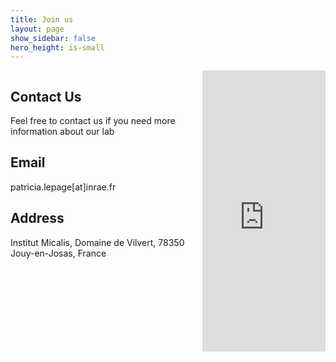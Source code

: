 ```yaml
---
title: Join us
layout: page
show_sidebar: false
hero_height: is-small
---
```


<section class="section">
  <div class="container">
    <div class="columns">
      <div class="column is-8">
        <h1 class="title">Contact Us</h1>
        <p>
          Feel free to contact us if you need more information about our lab
        </p>
        <div class="card">
          <div class="card-content">
            <div class="content">
              <h2 class="title is-4">Email</h2>
              <p>patricia.lepage[at]inrae.fr</p>
              <h2 class="title is-4">Address</h2>
              <p>Institut Micalis, Domaine de Vilvert, 78350 Jouy-en-Josas, France</p>
             </div>
          </div>
        </div>
      </div>
      <div class="column">
        <iframe src="https://www.google.com/maps/embed/v1/place?q=78350+Jouy-en-Josas+inrae+biotechnologie&key=AIzaSyBFw0Qbyq9zTFTd-tUY6dZWTgaQzuU17R8" width="100%" height="450" frameborder="0" style="border:0;" allowfullscreen=""></iframe>
      </div>
    </div>
  </div>
</section>
